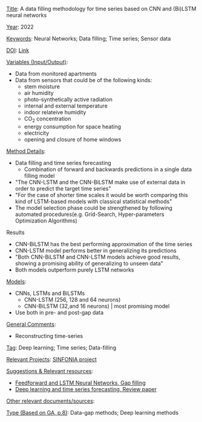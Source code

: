 <ins>Title</ins>: A data filling methodology for time series based on CNN and (Bi)LSTM neural networks

<ins>Year</ins>: 2022

<ins>Keywords</ins>: Neural Networks; Data filling; Time series; Sensor data

<ins>DOI</ins>: [Link](https://doi.org/10.48550/arXiv.2204.09994)

<ins>Variables (Input/Output)</ins>: 

* Data from monitored apartments
* Data from sensors that could be of the following kinds:
	* stem moisture
	* air humidity
	* photo-synthetically active radiation
	* internal and external temperature
	* indoor relateive humidity 
	* CO<sub>2</sub> concentration
	* energy consumption for space heating
	* electricity
	* opening and closure of home windows

<ins>Method Details</ins>: 

* Data filling and time series forecasting
	- Combination of forward and backwards predictions in a single data filling model
* "The CNN-LSTM and the CNN-BiLSTM make use of external data in order to predict the target time series"
* "For the case of shorter time scales it would be worth comparing this kind of LSTM-based models with classical statistical methods"
* The model selection phase could be strengthened by following automated procedures(e.g. Grid-Search, Hyper-parameters Optimization Algorithms)

Results
* CNN-BiLSTM has the best performing approximation of the time series
* CNN-LSTM model performs better in generalizing its predictions
* "Both CNN-BiLSTM and CNN-LSTM models achieve good results, showing a promising ability of generalizing to unseen data"
* Both models outperform purely LSTM networks

<ins>Models</ins>:

* CNNs, LSTMs and BiLSTMs
	* CNN-LSTM (256, 128 and 64 neurons)
	* CNN-BiLSTM (32,and 16 neurons) | most promising model
* Use both in pre- and post-gap data

<ins>General Comments</ins>: 

* Reconstructing time-series

<ins>Tag</ins>: Deep learning; Time series; Data-filling

<ins>Relevant Projects</ins>: [SINFONIA project](http://www.sinfonia-smartcities.eu/)

<ins>Suggestions \& Relevant resources</ins>: 

* [Feedforward and LSTM Neural Networks, Gap filling](https://doi.org/10.3389/fmars.2021.637759)
* [Deep learning and time series forecasting, Review paper](https://doi.org/10.1142/S0129065721300011)

<ins>Other relevant documents/sources</ins>: 

<ins>Type (Based on GA, p.8)</ins>: Data-gap methods; Deep learning methods
